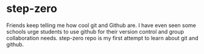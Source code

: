 # step-zero

Friends keep telling me how cool git and Github are. I have even seen some schools urge students to use github for their version control and group collaboration needs. step-zero repo is my first attempt to learn about git and github.
